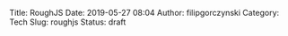 Title: RoughJS
Date: 2019-05-27 08:04
Author: filipgorczynski
Category: Tech
Slug: roughjs
Status: draft


